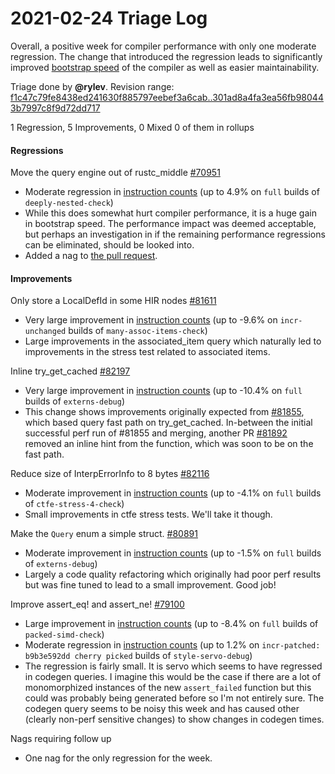 # 2021-02-24 Triage Log

Overall, a positive week for compiler performance with only one moderate regression. The change that introduced the regression leads to significantly improved [bootstrap speed](https://github.com/rust-lang/rust/pull/70951#issuecomment-766292996) of the compiler as well as easier maintainability.

Triage done by **@rylev**.
Revision range: [f1c47c79fe8438ed241630f885797eebef3a6cab..301ad8a4fa3ea56fb980443b7997c8f9d72dd717](https://perf.rust-lang.org/?start=f1c47c79fe8438ed241630f885797eebef3a6cab&end=301ad8a4fa3ea56fb980443b7997c8f9d72dd717&absolute=false&stat=instructions%3Au)

1 Regression, 5 Improvements, 0 Mixed
0 of them in rollups

#### Regressions

Move the query engine out of rustc_middle [#70951](https://github.com/rust-lang/rust/issues/70951)
- Moderate regression in [instruction counts](https://perf.rust-lang.org/compare.html?start=e7c23ab933ebc1f205c3b59f4ebc85d40f67d404&end=83b30a639d5abd1270ade35d9bd92271f5a5ba18&stat=instructions:u) (up to 4.9% on `full` builds of `deeply-nested-check`)
- While this does somewhat hurt compiler performance, it is a huge gain in bootstrap speed. The performance impact was deemed acceptable, but perhaps an investigation in if the remaining performance regressions can be eliminated, should be looked into.
- Added a nag to [the pull request](https://github.com/rust-lang/rust/pull/70951#issuecomment-785044935).

#### Improvements

Only store a LocalDefId in some HIR nodes [#81611](https://github.com/rust-lang/rust/issues/81611)
- Very large improvement in [instruction counts](https://perf.rust-lang.org/compare.html?start=a143517d44cac50b20cbd3a0b579addab40dd399&end=8fe989dd768f5dfdb0fc90933f3f74fa4579fefd&stat=instructions:u) (up to -9.6% on `incr-unchanged` builds of `many-assoc-items-check`)
- Large improvements in the associated_item query which naturally led to improvements in the stress test related to associated items.

Inline try_get_cached [#82197](https://github.com/rust-lang/rust/issues/82197)
- Very large improvement in [instruction counts](https://perf.rust-lang.org/compare.html?start=8fe989dd768f5dfdb0fc90933f3f74fa4579fefd&end=ee88f46bb5e27c4d9f30326e69ff2298dcbeecb1&stat=instructions:u) (up to -10.4% on `full` builds of `externs-debug`)
- This change shows improvements originally expected from [#81855](https://github.com/rust-lang/rust/issues/81855), which based query fast path on try_get_cached. In-between the initial successful perf run of #81855 and merging, another PR [#81892](https://github.com/rust-lang/rust/issues/81892) removed an inline hint from the function, which was soon to be on the fast path.

Reduce size of InterpErrorInfo to 8 bytes [#82116](https://github.com/rust-lang/rust/issues/82116)
- Moderate improvement in [instruction counts](https://perf.rust-lang.org/compare.html?start=ee88f46bb5e27c4d9f30326e69ff2298dcbeecb1&end=5ef21063f0c0fd5b973bfa8cb88c0b70982da977&stat=instructions:u) (up to -4.1% on `full` builds of `ctfe-stress-4-check`)
- Small improvements in ctfe stress tests. We'll take it though.

Make the `Query` enum a simple struct. [#80891](https://github.com/rust-lang/rust/issues/80891)
- Moderate improvement in [instruction counts](https://perf.rust-lang.org/compare.html?start=fe1bf8e05c39bdcc73fc09e246b7209444e389bc&end=301ad8a4fa3ea56fb980443b7997c8f9d72dd717&stat=instructions:u) (up to -1.5% on `full` builds of `externs-debug`)
- Largely a code quality refactoring which originally had poor perf results but was fine tuned to lead to a small improvement. Good job!

Improve assert_eq! and assert_ne! [#79100](https://github.com/rust-lang/rust/issues/79100)
- Large improvement in [instruction counts](https://perf.rust-lang.org/compare.html?start=a31c16212d70fcae3ad9d073b00d883951e573ee&end=ed58a2b03b6284b070fae2349898b16df98b7765&stat=instructions:u) (up to -8.4% on `full` builds of `packed-simd-check`)
- Moderate regression in [instruction counts](https://perf.rust-lang.org/compare.html?start=a31c16212d70fcae3ad9d073b00d883951e573ee&end=ed58a2b03b6284b070fae2349898b16df98b7765&stat=instructions:u) (up to 1.2% on `incr-patched: b9b3e592dd cherry picked` builds of `style-servo-debug`)
- The regression is fairly small. It is servo which seems to have regressed in codegen queries. I imagine this would be the case if there are a lot of monomorphized instances of the new `assert_failed` function but this could was probably being generated before so I'm not entirely sure. The codegen query seems to be noisy this week and has caused other (clearly non-perf sensitive changes) to show changes in codegen times.

Nags requiring follow up

- One nag for the only regression for the week.
